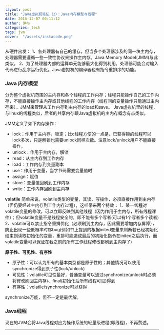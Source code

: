 ```yaml
---
layout: post
title: "Java虚拟机笔记（3）：Java内存模型与线程"
date: 2016-12-07 00:11:12
author: 伊布
categories: tech
tags: jvm
cover:  "/assets/instacode.png"
---
```


从硬件出发：
1、各处理器有自己的缓存，但当多个处理器涉及的同一块主内存，处理器需要遵循一些一致性协议来操作主内存。Java Memory Model(JMM)与此类似。
2、为了处理器内部的运算单元能够最大化得到利用，处理器可能会对输入代码进行乱序运行优化。Java虚拟机的编译器也有指令重排序的功能。

### Java 内存模型

分为整个虚拟机范围的主内存和各个线程的工作内存；线程只能操作自己的工作内存，不能直接操作主内存或其他线程的工作内存（线程间的变量操作只能通过主内存来）。JMM来管理从工作内存到主内存的load和save。
Java虚拟机里的线程，与linux的线程类似，后者的共享内存跟Java虚拟机的主内存概念有点类似。

JMM定义了如下内存操作：

- lock：作用于主内存，锁定；比c线程方便的一点是，已获得锁的线程可以lock多次，只是解锁也需要unlock同样次数。注意lock/unlock用户不能直接操作。
- unlock：作用于主内存，解锁
- read：从主内存到工作内存
- load：工作内存到变量副本
- use：作用于变量，当字节码需要变量值时
- assign：赋值
- store：变量值回刷到工作内存
- write：工作内存回刷到主内存

**volatile**
简单来说，volatile类型的变量，其读、写操作，必须直接作用到主内存（但仍要经过主内存到工作内存过程），这样带来两个特效：
1、某一线程对volatile变量的修改，可以立即反映到其他线程（因为作用于主内存，所有线程课件）；但volatile变量不是线程安全的，即不能有多个写者(可以有1个写者多个读者)
2、volatile可以禁止指令重排优化（必须刷到主内存，因此需要增加内存屏障），防止出现一些低概率时序bug(例如书上提到的根据inited变量来判断若已经初始化结束则读取初始化的变量，重排可能造成最后的初始化指令在inited之后执行，而volatile变量可以保证在我之前的所有工作线程修改都刷到主内存了)

**原子性、可见性、有序性**

- 原子性：可以认为所有的基本类型都是原子性的；其他情况可以使用synchronize得到原子性(lock/unlock)
- 可见性：volatile可见性最好，普通变量可以通过synchronize(unlock时必须将修改刷回主内存)、final(初始化后所有线程可见)得到
- 有序性：volatile/synchronize可以获得

synchronize万能，但不一定是最优解。

### Java线程

现在的JVM会将Java线程对应为操作系统的轻量级进程(即线程)，不再赘述。





----

